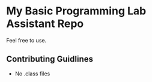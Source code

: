 # My Basic Programming Lab Assistant Repo

Feel free to use.

## Contributing Guidlines
- No .class files
